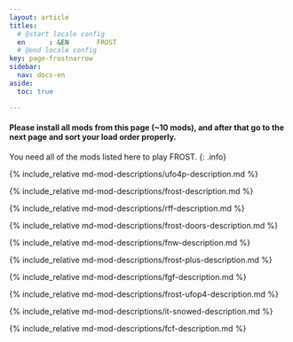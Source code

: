 ```yaml
---
layout: article
titles:
  # @start locale config
  en      : &EN       FROST
  # @end locale config
key: page-frostnarrow
sidebar:
  nav: docs-en
aside:
  toc: true

---
```



#### Please install all mods from this page (~10 mods), and after that go to the next page and sort your load order properly.

You need all of the mods listed here to play FROST. 
{: .info}

{% include_relative md-mod-descriptions/ufo4p-description.md %}

{% include_relative md-mod-descriptions/frost-description.md %}

{% include_relative md-mod-descriptions/rff-description.md %}

{% include_relative md-mod-descriptions/frost-doors-description.md %}

{% include_relative md-mod-descriptions/fnw-description.md %}

{% include_relative md-mod-descriptions/frost-plus-description.md %}

{% include_relative md-mod-descriptions/fgf-description.md %}

{% include_relative md-mod-descriptions/frost-ufop4-description.md %}

{% include_relative md-mod-descriptions/it-snowed-description.md %}

{% include_relative md-mod-descriptions/fcf-description.md %}

